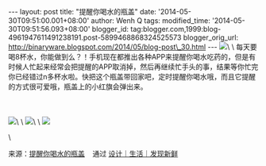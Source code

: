 --- layout: post title: "提醒你喝水的瓶盖" date:
'2014-05-30T09:51:00.001+08:00' author: Wenh Q tags: modified\_time:
'2014-05-30T09:51:56.093+08:00' blogger\_id:
tag:blogger.com,1999:blog-4961947611491238191.post-5899468868324525573
blogger\_orig\_url:
http://binaryware.blogspot.com/2014/05/blog-post\_30.html ---
![](https://images-blogger-opensocial.googleusercontent.com/gadgets/proxy?url=http%3A%2F%2Fsince1984.qiniudn.com%2Fwp-content%2Fuploads%2F2014%2F05%2F1.jpg&container=blogger&gadget=a&rewriteMime=image%2F*)\
\
每天要喝8杯水，你能做到么？！手机现在都推出各种APP来提醒你喝水吃药的，但是有时候人忙起来经常会把提醒的APP取消掉，然后再继续忙手头的事，结果等你忙完你已经错过n多杯水啦。快把这个瓶盖带回家吧，定时提醒你喝水哦，而且它提醒的方式很可爱哦，瓶盖上的小红旗会弹出来。\
\
\
\
![](https://images-blogger-opensocial.googleusercontent.com/gadgets/proxy?url=http%3A%2F%2Fsince1984.qiniudn.com%2Fwp-content%2Fuploads%2F2014%2F05%2F2.jpg&container=blogger&gadget=a&rewriteMime=image%2F*)\
\
![](https://images-blogger-opensocial.googleusercontent.com/gadgets/proxy?url=http%3A%2F%2Fsince1984.qiniudn.com%2Fwp-content%2Fuploads%2F2014%2F05%2F4.jpg&container=blogger&gadget=a&rewriteMime=image%2F*)\
\
![](https://images-blogger-opensocial.googleusercontent.com/gadgets/proxy?url=http%3A%2F%2Fsince1984.qiniudn.com%2Fwp-content%2Fuploads%2F2014%2F05%2F5.jpg&container=blogger&gadget=a&rewriteMime=image%2F*)
<div>

\

</div>

<div>

来源：[提醒你喝水的瓶盖](http://since1984.cn/post/2014-05-29/a-bottle-cap-design) 
  通过 [设计｜生活｜发现新鲜](http://since1984.cn/)

</div>
